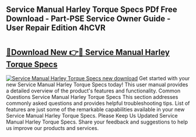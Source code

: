 ## Service Manual Harley Torque Specs PDf Free Download - Part-PSE Service Owner Guide - User Repair Edition 4hCVR

# <h2><a href="http://bc15734.oget.top/?id=Service+Manual+Harley+Torque+Specs">🔗Download New 👉🔴 Service Manual Harley Torque Specs</a></h2>

[![Service Manual Harley Torque Specs new download](https://i.imgur.com/5g1atiW.png)](http://bc15734.oget.top/?id=Service+Manual+Harley+Torque+Specs)
Get started with your new Service Manual Harley Torque Specs today! This user manual provides a detailed overview of the product's features and functionality. Common Questions Service Manual Harley Torque Specs This section addresses commonly asked questions and provides helpful troubleshooting tips. List of features are just some of the remarkable capabilities available in your new Service Manual Harley Torque Specs. Please Keep Us Updated Service Manual Harley Torque Specs. Share your feedback and suggestions to help us improve our products and services.
